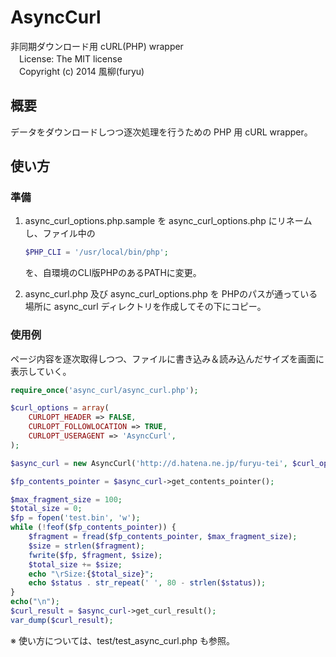 AsyncCurl
=========
非同期ダウンロード用 cURL(PHP) wrapper  
　License: The MIT license  
　Copyright (c) 2014 風柳(furyu)  

概要
----
データをダウンロードしつつ逐次処理を行うための PHP 用 cURL wrapper。  


使い方
------
### 準備
1. async_curl_options.php.sample を async_curl_options.php にリネームし、ファイル中の  
    ```php
    $PHP_CLI = '/usr/local/bin/php';
    ```
    を、自環境のCLI版PHPのあるPATHに変更。  

2. async_curl.php 及び async_curl_options.php を PHPのパスが通っている場所に async_curl ディレクトリを作成してその下にコピー。  


### 使用例
ページ内容を逐次取得しつつ、ファイルに書き込み＆読み込んだサイズを画面に表示していく。
```php
require_once('async_curl/async_curl.php');

$curl_options = array(
    CURLOPT_HEADER => FALSE,
    CURLOPT_FOLLOWLOCATION => TRUE,
    CURLOPT_USERAGENT => 'AsyncCurl',
);

$async_curl = new AsyncCurl('http://d.hatena.ne.jp/furyu-tei', $curl_options);

$fp_contents_pointer = $async_curl->get_contents_pointer();

$max_fragment_size = 100;
$total_size = 0;
$fp = fopen('test.bin', 'w');
while (!feof($fp_contents_pointer)) {
    $fragment = fread($fp_contents_pointer, $max_fragment_size);
    $size = strlen($fragment);
    fwrite($fp, $fragment, $size);
    $total_size += $size;
    echo "\rSize:{$total_size}";
    echo $status . str_repeat(' ', 80 - strlen($status));
}
echo("\n");
$curl_result = $async_curl->get_curl_result();
var_dump($curl_result);
```
※ 使い方については、test/test_async_curl.php も参照。  
